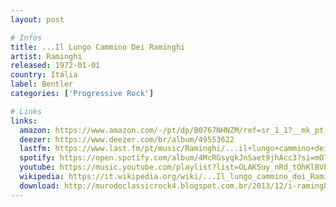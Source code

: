 ```yaml
---
layout: post

# Infos
title: ...Il Lungo Cammino Dei Raminghi
artist: Raminghi
released: 1972-01-01
country: Itália
label: Bentler
categories: ['Progressive Rock']

# Links
links:
  amazon: https://www.amazon.com/-/pt/dp/B0767NHNZM/ref=sr_1_1?__mk_pt_BR=%C3%85M%C3%85%C5%BD%C3%95%C3%91&dchild=1&keywords=...+il+lungo+cammino+dei+raminghi&qid=1616219834&sr=8-1
  deezer: https://www.deezer.com/br/album/49553622
  lastfm: https://www.last.fm/pt/music/Raminghi/...il+lungo+cammino+dei+RAMINGHI
  spotify: https://open.spotify.com/album/4McRGsyqkJnSaet9jhAcc3?si=mOTJzam0TXm8XcA1xs9Q2w
  youtube: https://music.youtube.com/playlist?list=OLAK5uy_nRd_tOhKlBVPub6_TpK7y5dKBbt3-E4pk
  wikipedia: https://it.wikipedia.org/wiki/...Il_lungo_cammino_dei_Raminghi
  download: http://murodoclassicrock4.blogspot.com.br/2013/12/i-raminghi-il-lungo-cammino-dei.html
---
```

